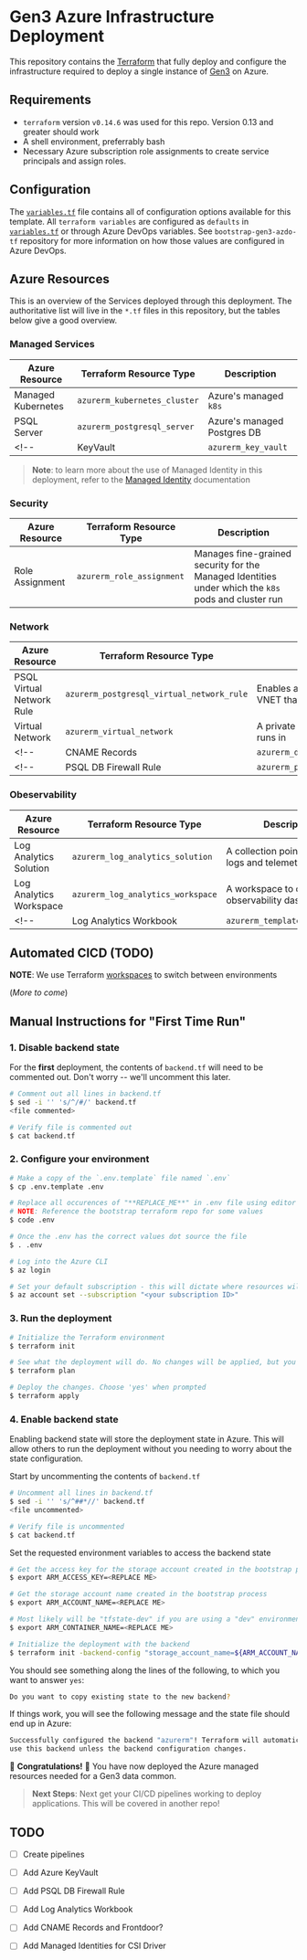 # Gen3 Azure Infrastructure Deployment

This repository contains the [Terraform](https://www.terraform.io/) that fully deploy and configure the infrastructure required to deploy a single instance of [Gen3](http://www.gen3.org) on Azure.

## Requirements

* `terraform` version `v0.14.6` was used for this repo. Version 0.13 and greater should work
* A shell environment, preferrably bash
* Necessary Azure subscription role assignments to create service principals and assign roles.

## Configuration

The [`variables.tf`](./variables.tf) file contains all of configuration options available for this template. All `terraform variables` are configured as `defaults` in [`variables.tf`](./variables.tf) or through Azure DevOps variables. See `bootstrap-gen3-azdo-tf` repository for more information on how those values are configured in Azure DevOps.

## Azure Resources

This is an overview of the Services deployed through this deployment. The authoritative list will live in the `*.tf` files in this repository, but the tables below give a good overview.

### Managed Services

| Azure Resource | Terraform Resource Type | Description |
| --- | --- | --- |
| Managed Kubernetes | `azurerm_kubernetes_cluster` | Azure's managed `k8s` |
| PSQL Server | `azurerm_postgresql_server` | Azure's managed Postgres DB |
<!-- | KeyVault | `azurerm_key_vault` | Azure's Key Management Service. All secrets required by the application, such as its signing key and DB access credentials, are provisioned automatically using Terraform into this KeyVault. | -->

> **Note**: to learn more about the use of Managed Identity in this deployment, refer to the [Managed Identity](./docs/MANAGED_IDENTITY.md) documentation

### Security

| Azure Resource | Terraform Resource Type | Description |
| --- | --- | --- |
| Role Assignment | `azurerm_role_assignment` | Manages fine-grained security for the Managed Identities under which the `k8s` pods and cluster run |

### Network

| Azure Resource | Terraform Resource Type | Description |
| --- | --- | --- |
| PSQL Virtual Network Rule | `azurerm_postgresql_virtual_network_rule` | Enables access from within the VNET that the clsuter runs in |
| Virtual Network | `azurerm_virtual_network` | A private network that the cluster runs in |
<!-- | CNAME Records | `azurerm_dns_cname_record` | DNS records for Azure Front Door | -->
<!-- | PSQL DB Firewall Rule | `azurerm_postgresql_firewall_rule` | Blocks access from external IPs | -->

### Obeservability

| Azure Resource | Terraform Resource Type | Description |
| --- | --- | --- |
| Log Analytics Solution | `azurerm_log_analytics_solution` | A collection point for Azure logs and telemetry |
| Log Analytics Workspace | `azurerm_log_analytics_workspace` | A workspace to create observability dashboards |
<!-- | Log Analytics Workbook | `azurerm_template_deployment` | ARM template for dashboard | -->

## Automated CICD (TODO)

**NOTE**: We use Terraform [workspaces](https://www.terraform.io/docs/language/state/workspaces.html) to switch between environments

(_More to come_)

## Manual Instructions for "First Time Run"

### 1. Disable backend state

For the **first** deployment, the contents of `backend.tf` will need to be commented out. Don't worry -- we'll uncomment this later.

```bash
# Comment out all lines in backend.tf
$ sed -i '' 's/^/#/' backend.tf
<file commented> 

# Verify file is commented out
$ cat backend.tf
```

### 2. Configure your environment

```bash
# Make a copy of the `.env.template` file named `.env`
$ cp .env.template .env

# Replace all occurences of "**REPLACE_ME**" in .env file using editor of choice (VS Code in this case)
# NOTE: Reference the bootstrap terraform repo for some values
$ code .env

# Once the .env has the correct values dot source the file
$ . .env

# Log into the Azure CLI
$ az login

# Set your default subscription - this will dictate where resources will be provisioned
$ az account set --subscription "<your subscription ID>"
```

### 3. Run the deployment

```bash
# Initialize the Terraform environment
$ terraform init

# See what the deployment will do. No changes will be applied, but you can review the changes that will be applied in the next step
$ terraform plan

# Deploy the changes. Choose 'yes' when prompted
$ terraform apply

```

### 4. Enable backend state

Enabling backend state will store the deployment state in Azure. This will allow others to run the deployment without you needing to worry about the state configuration.

Start by uncommenting the contents of `backend.tf`

```bash
# Uncomment all lines in backend.tf
$ sed -i '' 's/^##*//' backend.tf
<file uncommented> 

# Verify file is uncommented
$ cat backend.tf
```

Set the requested environment variables to access the backend state

```bash
# Get the access key for the storage account created in the bootstrap process
$ export ARM_ACCESS_KEY=<REPLACE ME>

# Get the storage account name created in the bootstrap process
$ export ARM_ACCOUNT_NAME=<REPLACE ME>

# Most likely will be "tfstate-dev" if you are using a "dev" environment
$ export ARM_CONTAINER_NAME=<REPLACE ME>

# Initialize the deployment with the backend
$ terraform init -backend-config "storage_account_name=${ARM_ACCOUNT_NAME}" -backend-config "container_name=${ARM_CONTAINER_NAME}"
```

You should see something along the lines of the following, to which you want to answer `yes`:

```bash
Do you want to copy existing state to the new backend?
```

If things work, you will see the following message and the state file should end up in Azure:

```bash
Successfully configured the backend "azurerm"! Terraform will automatically
use this backend unless the backend configuration changes.
```

🎉 **Congratulations!** 🎉 You have now deployed the Azure managed resources needed for a Gen3 data common.

> **Next Steps**: Next get your CI/CD pipelines working to deploy applications. This will be covered in another repo!

## TODO

- [ ] Create pipelines
- [ ] Add Azure KeyVault
- [ ] Add PSQL DB Firewall Rule
- [ ] Add Log Analytics Workbook
- [ ] Add CNAME Records and Frontdoor?
- [ ] Add Managed Identities for CSI Driver

